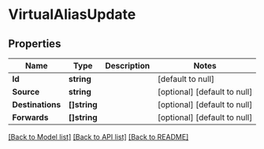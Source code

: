 # VirtualAliasUpdate

## Properties
Name | Type | Description | Notes
------------ | ------------- | ------------- | -------------
**Id** | **string** |  | [default to null]
**Source** | **string** |  | [optional] [default to null]
**Destinations** | **[]string** |  | [optional] [default to null]
**Forwards** | **[]string** |  | [optional] [default to null]

[[Back to Model list]](../README.md#documentation-for-models) [[Back to API list]](../README.md#documentation-for-api-endpoints) [[Back to README]](../README.md)

